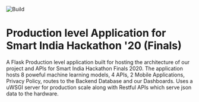 ![Build](https://github.com/arnavbalyan/SIH/workflows/Python%20application/badge.svg)
# Production level Application for Smart India Hackathon '20 (Finals) 
A Flask Production level application built for hosting the architecture of our project and APIs for Smart India Hackathon Finals 2020. The application hosts 8 poweful machine learning models, 4 APIs, 2 Mobile Applications, Privacy Policy, routes to the Backend Database and our Dashboards. Uses a uWSGI server for production scale along with Restful APIs which serve json data to the hardware. 
